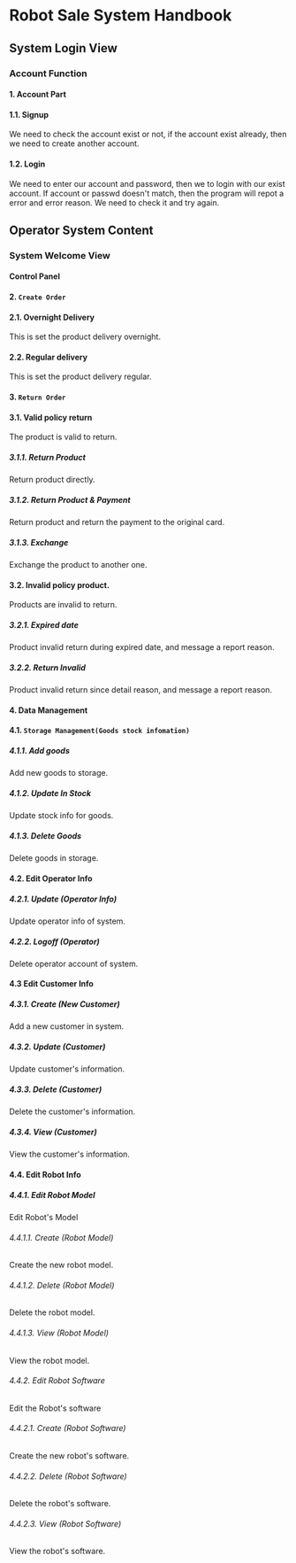 # Robot Sale System Handbook
## System Login View
### Account Function

#### 1. Account Part
#### 1.1. Signup
We need to check the account exist or not, if the account exist already, then we need to create another account.
#### 1.2. Login
We need to enter our account and password, then we to login with our exist account. If account or passwd doesn't match, then the program will repot a error and error reason. We need to check it and try again.    

## Operator System Content
### System Welcome View
#### Control Panel 
#### 2. `Create Order`
#### 2.1. Overnight Delivery 
This is set the product delivery overnight.

#### 2.2. Regular delivery
This is set the product delivery regular.
#### 3. `Return Order`

#### 3.1. Valid policy return
The product is valid to return. 

##### 3.1.1. Return Product 
Return product directly.

##### 3.1.2. Return Product & Payment
Return product and return the payment to the original card.

##### 3.1.3. Exchange 
Exchange the product to another one. 

#### 3.2. Invalid policy product.
Products are invalid to return.

##### 3.2.1. Expired date
Product invalid return during expired date, and message a report reason.

##### 3.2.2. Return Invalid
Product invalid return since detail reason, and message a report reason.

#### 4. Data Management 
#### 4.1. `Storage Management(Goods stock infomation)`
##### 4.1.1. Add goods
Add new goods to storage.
##### 4.1.2. Update In Stock
Update stock info for goods.
##### 4.1.3. Delete Goods
Delete goods in storage. 
#### 4.2. Edit Operator Info
##### 4.2.1. Update (Operator Info)
Update operator info of system.
##### 4.2.2. Logoff (Operator)
Delete operator account of system. 
#### 4.3 Edit Customer Info
##### 4.3.1. Create (New Customer)
Add a new customer in system.
##### 4.3.2. Update (Customer)
Update customer's information.
##### 4.3.3. Delete (Customer)
Delete the customer's information.
##### 4.3.4. View (Customer)
View the customer's information.
#### 4.4. Edit Robot Info
##### 4.4.1. Edit Robot Model
Edit Robot's Model
###### 4.4.1.1. Create (Robot Model)
Create the new robot model. 
###### 4.4.1.2. Delete (Robot Model)
Delete the robot model. 
###### 4.4.1.3. View (Robot Model)
View the robot model. 
###### 4.4.2. Edit Robot Software
Edit the Robot's software
###### 4.4.2.1. Create (Robot Software)
Create the new robot's software. 
###### 4.4.2.2. Delete (Robot Software)
Delete the robot's software. 
###### 4.4.2.3. View (Robot Software)
View the robot's software. 